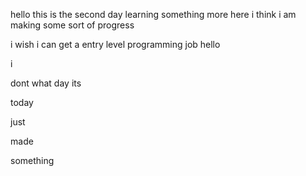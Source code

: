 hello this is the second day learning something more here
i think i am making some sort of progress

i wish i can get a entry level programming job
hello

i

dont what day its

today

just

made

something
